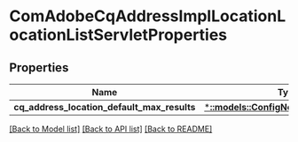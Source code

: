 # ComAdobeCqAddressImplLocationLocationListServletProperties

## Properties
Name | Type | Description | Notes
------------ | ------------- | ------------- | -------------
**cq_address_location_default_max_results** | [***::models::ConfigNodePropertyInteger**](configNodePropertyInteger.md) |  | [optional] 

[[Back to Model list]](../README.md#documentation-for-models) [[Back to API list]](../README.md#documentation-for-api-endpoints) [[Back to README]](../README.md)


